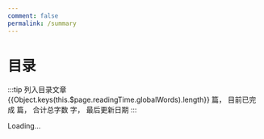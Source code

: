 ```yaml
---
comment: false
permalink: /summary
---
```


# 目录

:::tip
列入目录文章 {{Object.keys(this.$page.readingTime.globalWords).length}} 篇，
目前已完成 <words type='finish' chapter='/' /> 篇，
合计总字数 <words type='span' chapter='/' />  字，
最后更新日期 <words type='updatedText' />
:::

<GlobalTOC pages='/' :level='0' >Loading...</GlobalTOC>
